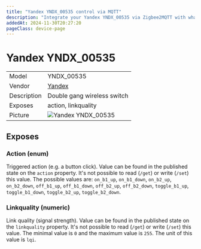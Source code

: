 ```yaml
---
title: "Yandex YNDX_00535 control via MQTT"
description: "Integrate your Yandex YNDX_00535 via Zigbee2MQTT with whatever smart home infrastructure you are using without the vendor's bridge or gateway."
addedAt: 2024-11-30T20:27:20
pageClass: device-page
---
```


<!-- !!!! -->
<!-- ATTENTION: This file is auto-generated through docgen! -->
<!-- You can only edit the "Notes"-Section between the two comment lines "Notes BEGIN" and "Notes END". -->
<!-- Do not use h1 or h2 heading within "## Notes"-Section. -->
<!-- !!!! -->

# Yandex YNDX_00535

|     |     |
|-----|-----|
| Model | YNDX_00535  |
| Vendor  | [Yandex](/supported-devices/#v=Yandex)  |
| Description | Double gang wireless switch |
| Exposes | action, linkquality |
| Picture | ![Yandex YNDX_00535](https://www.zigbee2mqtt.io/images/devices/YNDX_00535.png) |


<!-- Notes BEGIN: You can edit here. Add "## Notes" headline if not already present. -->


<!-- Notes END: Do not edit below this line -->




## Exposes

### Action (enum)
Triggered action (e.g. a button click).
Value can be found in the published state on the `action` property.
It's not possible to read (`/get`) or write (`/set`) this value.
The possible values are: `on_b1_up`, `on_b1_down`, `on_b2_up`, `on_b2_down`, `off_b1_up`, `off_b1_down`, `off_b2_up`, `off_b2_down`, `toggle_b1_up`, `toggle_b1_down`, `toggle_b2_up`, `toggle_b2_down`.

### Linkquality (numeric)
Link quality (signal strength).
Value can be found in the published state on the `linkquality` property.
It's not possible to read (`/get`) or write (`/set`) this value.
The minimal value is `0` and the maximum value is `255`.
The unit of this value is `lqi`.

